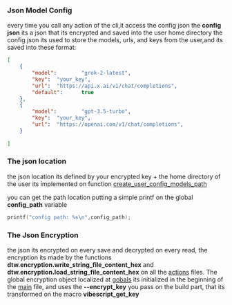 ### Json Model Config

every time you call any action of the cli,it access the config json
the **config json** its a json that its encrypted and saved into the user home directory
the config json its used to store the models, urls, and keys from the user,and its saved into these
format:

```json
[ 
    {
        "model":        "grok-2-latest",
        "key":  "your_key",
        "url":  "https://api.x.ai/v1/chat/completions",
        "default":      true
    },
    {
        "model":        "gpt-3.5-turbo",
        "key":  "your_key",
        "url":  "https://openai.com/v1/chat/completions",
    }
    
]

```

### The json location
the json location its defined by your encrypted key +  the home directory of the user
its implemented on function [create_user_config_models_path](/src/model_props/fdefine.model_props.c)

you can get the path location putting a simple printf on the global **config_path** variable

```c
printf("config path: %s\n",config_path);
```
### The Json Encryption
the json its encrypted on every save and decrypted on every read, the encryption its made by the functions
**dtw.encryption.write_string_file_content_hex**  and **dtw.encryption.load_string_file_content_hex** on all the 
[actions](/src/actions/) files.
The global encryption object localized at [gobals](/src/globals.main_obj.c) its initialized in the beginning of the [main](/src/main.c) file, and uses the  **--encrypt_key** you pass on the build part, that its transformed on the 
macro **vibescript_get_key**